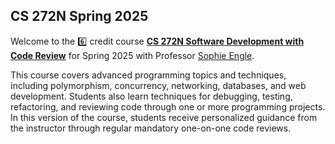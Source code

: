 ## CS 272N Spring 2025

Welcome to the :six: credit course [**CS 272N Software Development with Code Review**](https://usf-cs272n-spring2025.notion.site/) for Spring 2025 with Professor [Sophie Engle](https://sjengle.cs.usfca.edu/).

This course covers advanced programming topics and techniques, including polymorphism, concurrency, networking, databases, and web development. Students also learn techniques for debugging, testing, refactoring, and reviewing code through one or more programming projects. In this version of the course, students receive personalized guidance from the instructor through regular mandatory one-on-one code reviews.
